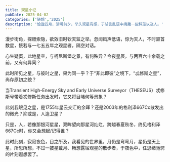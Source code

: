 ```yaml
---
title: 观星小记
pubDate: 2025-04-02
categories: ['随想','2025']
description: '恰逢四月，清明前夕，举头观星有感，于胡言乱语中掩藏一些辞藻以及人。'
---
```


漫步街角，探赜索隐，欲效旧时钦天监之举。忽闻风声低语，惊为天人，不时颔首数星，恍若与一七五五年之观星者，隔空对话。

心生疑窦，此地星空，与柯尼斯堡之景，有何殊异？今夜星辰，与两百六十余载之前，又有何异同？

此时所见之星，与彼时之星，果为同一乎？于“非此即彼”之境下，“忒修斯之星”，尚存原初之貌？

当Transient High-Energy Sky and Early Universe Surveyor（THESEUS）忒修斯号带着忒修斯任务出发时，它又将目睹何等景象？

此刻我眼见之星，是1755年星云交汇的余晖？还是2003年的格利泽667Cc散发出的微光？抑或是，人造卫星？

只是，人，若像那银河星星，双眸望向那星河灿烂，跨越春夏秋冬，终见格利泽667Cc时，你又会想起/记得谁？

此时此刻，寂寂夜色，目之所及，我看见的世界里，月仍是弯弯月，星仍是天上星，所思所想，不过一披星戴月、畅想露宿观星的散步者，于夜色中，任思绪驰骋的片刻遐想罢了。